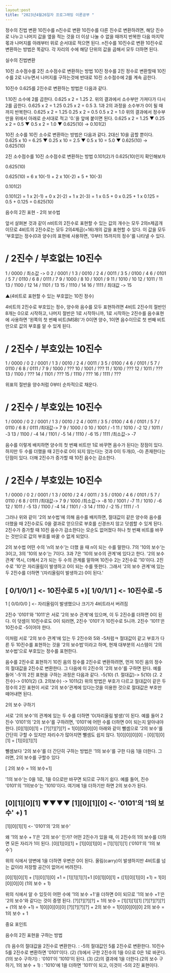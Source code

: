 ```yaml
---
layout:post
title: "2023년4월26일자 프로그래밍 이론공부 "
---
```



정수의 진법 변환
10진수를 n진수로 변환
10진수를 다른 진수로 변환하려면, 해당 진수로 나누고 나머지 값을 옆을 적는 것을
더 이상 나눌 수 없을 때까지 반복한 다음 마지막 몫과 나머지를 아래부터 위로 순서대로 
적으면 된다.
n진수를 10진수로 변환
10진수로 변환하는 방법은 똑같다. 각 자리의 수에 해당 단위의 값을 곱해서 모두 더하면 된다.

실수의 진법변환

10진 소수점수를 2진 소수점수로 변환하는 방법
10진 정수를 2진 정수로 변환할때 10진수를 2로 나누면서 나머지를 구하는것에 반대로
10진 소수점수에 2를 계속 곱한다.

10진수 0.625를 2진수로 변환하는 방법은 다음과 같다.

1.10진 소수에 2를 곱한다.
	0.625 x 2 = 1.25
2. 위의 결과에서 소수부만 가져다가 다시 2를 곱한다.
	0.625 x 2 = 1.25
	0.25 x 2 = 0.5
3. 1과 2의 과정을 소수부가 0이 될 때까지 반복한다.
	0.625 x 2 = 1.25
	0.25 x 2 = 0.5
	0.5 x 2  = 1.0
위의 결과에서 정수부만을 위에서 아래로 순서대로 적고 '0.'을 앞에 붙이면 된다.
	0.625 x 2 = 1.25	▼
	0.25 x 2 = 0.5    	▼
	0.5 x 2  = 1.0 	▼
            0.625(10) -> 0.101(2)

10진 소수를 10진 소수로 변환하는 방법은 다음과 같다.
2대신 10을 곱할 뿐이다. 
	0.625 x 10 = 6.25	▼
	0.25 x 10 = 2.5    	▼
	0.5 x 10  = 5.0 	▼
            0.625(10) -> 0.625(10)

2진 소수점수를 10진 소수점수로 변환하는 방법
0.101(2)가 0.625(10)인지 확인해보자 

0.625(10)

0.625(10) = 6 x 10(-1) + 2 x 10(-2) + 5 + 10(-3)

0.101(2)

0.101(2) = 1 x 2(-1) + 0 x 2(-2) + 1 x 2(-3)
	= 1 x 0.5 + 0 x 0.25 + 1 x 0.125
	= 0.5 + 0.125
	= 0.625(10)

음수의 2진 표현 - 2의 보수법

앞서 살펴본 것과 같이 n비트의 2진수로 표현할 수 있는 값의 개수는 모두 2의n제곱개 이므로
4비트의  2진수로는 모두 2의4제곱(=16)개의 값을 표현할 수 있다.
이 값을 모두 '부호없는 정수(0과 양수)의 표현에 사용하면, '0부터 15까지의 정수'를 나타낼 수 있다.

#  /   2진수   /   부호없는 10진수
 1 / 0000 /  최소값 -> 0
 2 / 0001 /  	     1
 3 / 0010 /	     2
 4 / 0011 /	     3
 5 / 0100 / 	     4
 6 / 0101 / 	     5
 7 / 0110 /	     6
 8 / 0111 /	     7
 9 / 1000 / 	     8
10 / 1001 / 	     9
11 / 1010 / 	    10
12 / 1011 / 	    11
13 / 1100 / 	    12
14 / 1101 / 	    13
15 / 1110 / 	    14
16 / 1111 /  최대값 -> 15

▲(4비트로 표현할 수 있는 부호없는 10진 정수)

4비트의 2진수로 부호있는 정수, 양수와 음수를 모두 표현하려면 
4비트 2진수의 절반인 8개는 0으로 시작하고, 나머지 절반은 1로 시작하니까,
1로 시작하는 2진수를 음수표현에 사용하면 '왼쪽의 첫 번째 비트(MSB)'가 0이면 양수,
1이면 음수이므로 첫 번째 비트만으로 값의 부호를 알 수 있게 된다.

#  /   2진수   /   부호있는 10진수
 1 / 0000 /  	     0
 2 / 0001 /  	     1
 3 / 0010 /	     2
 4 / 0011 /	     3
 5 / 0100 / 	     4
 6 / 0101 / 	     5
 7 / 0110 /	     6
 8 / 0111 /	     7
 9 / 1000 / 	   ??? 
10 / 1001 / 	   ??? 
11 / 1010 / 	   ??? 
12 / 1011 / 	   ??? 
13 / 1100 / 	   ??? 
14 / 1101 / 	   ???
15 / 1110 / 	   ??? 
16 / 1111 /             ??? 
	
위표의 절반을 양수처럼 0부터 순차적으로 채운다.

#  /   2진수   /   부호있는 10진수
 1 / 0000 /  	     0
 2 / 0001 /  	     1
 3 / 0010 /	     2
 4 / 0011 /	     3
 5 / 0100 / 	     4
 6 / 0101 / 	     5
 7 / 0110 /	     6
 8 / 0111 /최대값->     7
 9 / 1000 / 	     0 
10 / 1001 / 	    -1 
11 / 1010 / 	    -2 
12 / 1011 / 	    -3 
13 / 1100 / 	    -4 
14 / 1101 / 	    -5
14 / 1110 / 	    -6 
15 / 1111 /최소값->   -7 

음수를 이렇게 배치하면 양수의 첫 번째 비트만 1로 바꾸면 음수가 된다는 장점이 있다.
하지만 두 수를 더했을 때  2진수로 0이 되지 않는다는 것과 0이 두개(0, -0) 존재한다는 단점이
있다. 더해 2진수가 증가할 때 10진 음수는 감소한다.

#  /   2진수   /   부호있는 10진수
 1 / 0000 /  	     0
 2 / 0001 /  	     1
 3 / 0010 /	     2
 4 / 0011 /	     3
 5 / 0100 / 	     4
 6 / 0101 / 	     5
 7 / 0110 /	     6
 8 / 0111 /최대값->     7
 9 / 1000 /최소값->    -8 
10 / 1001 / 	    -7 
11 / 1010 / 	    -6 
12 / 1011 / 	    -5 
13 / 1100 / 	    -4 
14 / 1101 / 	    -3
14 / 1110 / 	    -2 
15 / 1111 /	    -1 

그러나 위와 같이 '2의 보수법'에 의해 음수를 배치하면, 절대값이 같은 양수와 음수를 더했을 때
2진수로도 0을 결과로 얻으므로 부호를 신경쓰지 않고 덧셈할 수 있게 된다.
2진수가 증가할 때 10진 음수가 감소한다는 모순도 없어졌다
허나 첫 번째 비트를 바꾸는 것만으로 값의 부호를 바꿀 수 없게 되었다.

2의 보수법
어떤 수의 'n의 보수'는 더했 을 때 n이 되는 수를 말한다. 7의 '10의 보수'는 3이고,
3의 '10의 보수'는 7이다. 3과 7은 '10의 보수의 관계'에 있다고 한다.
'2의 보수 관계' 역시, 더해서 2가 되는 두 수의 관계를 말하며 10진수 2는 2진수로 '10'이다.
2진수로 '10'은 자리올림이 발생하고 0이 되는 수를 뜻한다. 그래서
'2의 보수 관계'에 있는 두 2진수를 더하면 '(자리올림이 발생하고) 0이 된다.'

   [ 0/1/0/1 ] <- 10진수로 5
+)[ 1/0/1/1 ] <- 10진수로 -5
--------------------------------
1 [ 0/0/0/0 ]  <- 자리올림이 발생했으나 크기가 4비트라서 버려짐

2진수 '0101'와 '1011'은 서로 '2의 보수 관계'에 있으며, 이 두 2진수를 더하면 0이 된다.
이 덧셈이 10진수로도 0이 되러면, 2진수 '0101'가 10진수로 5니까.
2진수 '1011'은 10진수로 -5이어야 한다.

이처럼  서로 '2의 보수 관계'에 있는 두 2진수와 5와 -5처럼ㅋ 절대값이 같고
부호가 다른 두 10진수를 표현하는 것을 '2의 보수법'이라고 하며, 현재 대부분의 시스템이
'2의 보수법'으로 부호있는 정수를 표현한다.

음수를 2진수로 표현하기
10진 음의 정수를 2진수로 변환하려면, 먼저 10진 음의 정수의 절대값을 2진수로 변환한다.
그 다음에 이 2진수의 '2의 보수'를 구하면 된다. 예를 들어 '-5'의 2진 표현을 구하는 과정은 다음과 같다.
-5(10)  (1. 절대값)-> 5(10) (2. 2진수)-> 0101(2) (3. 2의보수) -> 1011(2)
위의 방법은 부호가 다르고 절대값이 같은 두 정수의 2진 표현이 서로 '2의 보수'관계에 있다는것을
이용한 것으로 절대값은 부호만 떼어내면 된다.

2의 보수 구하기

서로 '2의 보수'의 관계에 있는 두 수를 더하면 '0(자리올림 발생)'이 된다.
예를 들어 2진수 '0101'의 '2의 보수'를 구하려면, '0101'에 어떤 수를 더하면 0이 되는지 알아내야 한다.
  [0][1][0][1] + [?][?][?][?]    = 1[0][0][0][0]
아래와 같이 뺄셈으로 '2의 보수'를 간단히 구할 수 있지만 자리수가 많아지면 뺄셈도 쉽지 않다.
1[0][0][0][0] -  [0][1][0][1]   = [1][0][1][1]

뺄셈보다 '2의 보수'를 더 간단히 구하는 방법은 '1의 보수'를 구한 다음 1을 더한다.
그러면, 2의 보수를 구할수 있다

[ 2의 보수 = 1의 보수+1]

'1의 보수'는 0을 1로, 1을 0으로만 바꾸면 되므로 구하기 쉽다.
예를 들어, 진수 '0101'의 '1의보수'는 '1010'이다. 여기에 1을 더하기만 하면 2의 보수가 된다.

  [0][1][0][1]
   ▼▼▼▼
  [1][0][1][0]   <- '0101'의 '1의 보수'
+)          1
---------------
 [1][0][1][1]    <- '0101'의 '2의 보수'

왜 '1의 보수 + 1'은 '2의 보수' 인가?
어떤 2진수가 있을 때, 이 2진수의 1의 보수를 더하면 모든 자리가 1이 된다.
[0][1][0][1] + [1][0][1][0] = [1][1][1][1]
('0101'의 '1의 보수')

위의 식에서 양변에 1을 더하면 우변은 0이 된다. 올림(carry)이 발생하지만 4비트를 넘는 값이라
저장할 공간이 없어서 버려진다.

[0][1][0][1] + [1][0][1][0] +1 = [1][1][1][1]+1
[0][1][0][1] + ([1][0][1][0] +1) = 1[0][0][0][0]
                  (1의 보수 + 1)

위의 식에서 알 수 있듯이 어떤 수에 '1의 보수 +1'을 더하면 0이 되므로 '1의 보수 +1'은 
'2의 보수'와 같다는 것이 증명 된다.
 [?][?][?][?] + 1의 보수 	= [1][1][1][1]
 [?][?][?][?] + (1의 보수 +1)   = 1[0][0][0][0]
 [?][?][?][?] + 2의 보수 	= 1[0][0][0][0]
          2의 보수 = 1의 보수 + 1

중요 포인트

음수의 2진 표현을 구하는 방법

(1) 음수의 절대값을 2진수로 변환한다.
   : -5의 절대값인 5를 2진수로 변환한다. 10진수 5를 2진수로 변환하면 '0101'이다.
(2) (1)에서 구한 2진수의 1을 0으로 0은 1로 바꾼다.(1의 보수 구하기)
   : '0101'이 '1010'이 된다.
(3) (2)의 결과에 1을 더한다.(2의 보수 구하기, 1의 보수 + 1)
  : '1010'에 1을 더하면 '1011'이 되고, 이것이 -5의 2진 표현이다.




